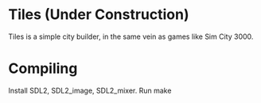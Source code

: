 # Tiles (Under Construction)
Tiles is a simple city builder, in the same vein as games like Sim City 3000.


# Compiling
Install SDL2, SDL2_image, SDL2_mixer.
Run make
